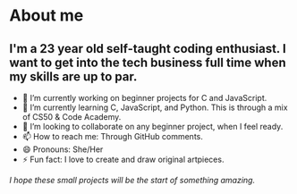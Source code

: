 # About me

## I'm a 23 year old self-taught coding enthusiast. I want to get into the tech business full time when my skills are up to par. 

- 🔭 I’m currently working on beginner projects for C and JavaScript. 
- 🌱 I’m currently learning C, JavaScript, and Python. This is through a mix of CS50 & Code Academy. 
- 👯 I’m looking to collaborate on any beginner project, when I feel ready.
- 📫 How to reach me: Through GitHub comments. 
- 😄 Pronouns: She/Her
- ⚡ Fun fact: I love to create and draw original artpieces. 

_I hope these small projects will be the start of something amazing._
